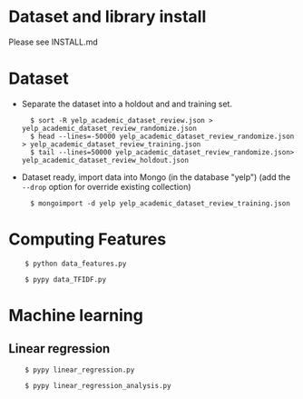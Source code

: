 Dataset and library install
===========================

Please see INSTALL.md


Dataset
=======

* Separate the dataset into a holdout and and training set.


        $ sort -R yelp_academic_dataset_review.json > yelp_academic_dataset_review_randomize.json
        $ head --lines=-50000 yelp_academic_dataset_review_randomize.json > yelp_academic_dataset_review_training.json
        $ tail --lines=50000 yelp_academic_dataset_review_randomize.json> yelp_academic_dataset_review_holdout.json

* Dataset ready, import data into Mongo (in the database "yelp") (add the ``--drop`` option for override existing collection)

        $ mongoimport -d yelp yelp_academic_dataset_review_training.json


Computing Features
==================


        $ python data_features.py

        $ pypy data_TFIDF.py


Machine learning
================

Linear regression
-----------------

        $ pypy linear_regression.py

        $ pypy linear_regression_analysis.py
